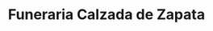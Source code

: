 ---
title: "Funeraria Calzada de Zapata"
url: /la-habana/funeraria-calzada-de-zapata/
shop: Bestattungen
---